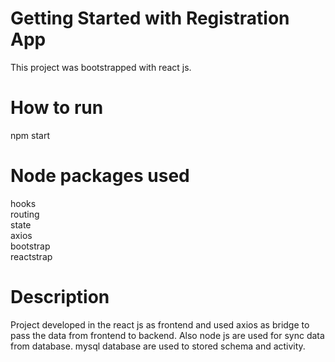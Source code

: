# Getting Started with Registration App

This project was bootstrapped with react js.

# How to run

npm start

# Node packages used 

hooks </br> 
routing </br>
state </br>
axios </br>
bootstrap </br>
reactstrap

# Description

Project developed in the react js as frontend and used axios as bridge to pass the data from frontend to backend. Also node js are used for sync data from database.
mysql database are used to stored schema and activity.


